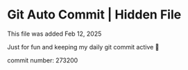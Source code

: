 # Git Auto Commit | Hidden File

This file was added Feb 12, 2025

Just for fun and keeping my daily git commit active 🤪

commit number: 273200
